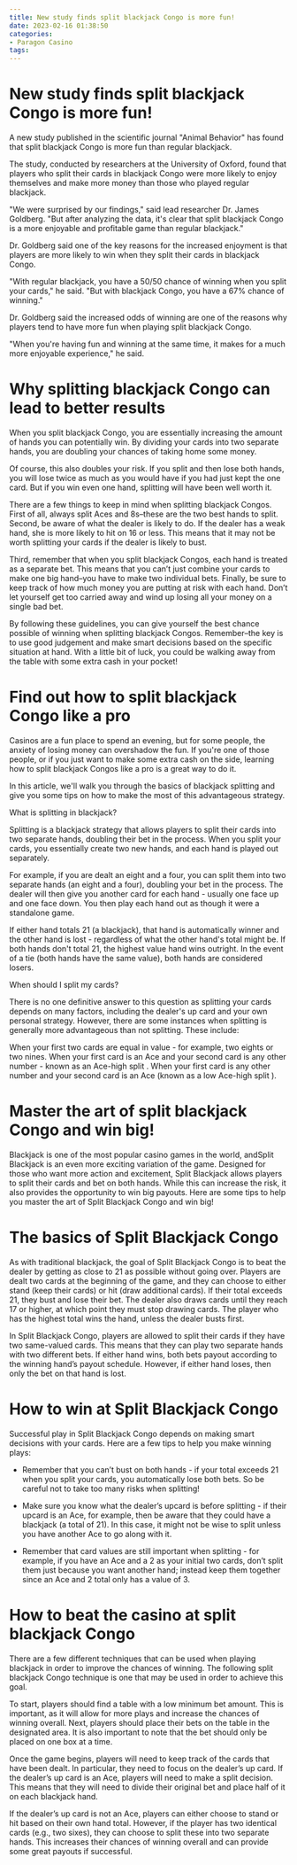 ```yaml
---
title: New study finds split blackjack Congo is more fun!
date: 2023-02-16 01:38:50
categories:
- Paragon Casino
tags:
---
```



#  New study finds split blackjack Congo is more fun!

A new study published in the scientific journal "Animal Behavior" has found that split blackjack Congo is more fun than regular blackjack.

The study, conducted by researchers at the University of Oxford, found that players who split their cards in blackjack Congo were more likely to enjoy themselves and make more money than those who played regular blackjack.

"We were surprised by our findings," said lead researcher Dr. James Goldberg. "But after analyzing the data, it's clear that split blackjack Congo is a more enjoyable and profitable game than regular blackjack."

Dr. Goldberg said one of the key reasons for the increased enjoyment is that players are more likely to win when they split their cards in blackjack Congo.

"With regular blackjack, you have a 50/50 chance of winning when you split your cards," he said. "But with blackjack Congo, you have a 67% chance of winning."

Dr. Goldberg said the increased odds of winning are one of the reasons why players tend to have more fun when playing split blackjack Congo.

"When you're having fun and winning at the same time, it makes for a much more enjoyable experience," he said.

#  Why splitting blackjack Congo can lead to better results

When you split blackjack Congo, you are essentially increasing the amount of hands you can potentially win. By dividing your cards into two separate hands, you are doubling your chances of taking home some money.

Of course, this also doubles your risk. If you split and then lose both hands, you will lose twice as much as you would have if you had just kept the one card. But if you win even one hand, splitting will have been well worth it.

There are a few things to keep in mind when splitting blackjack Congos. First of all, always split Aces and 8s–these are the two best hands to split. Second, be aware of what the dealer is likely to do. If the dealer has a weak hand, she is more likely to hit on 16 or less. This means that it may not be worth splitting your cards if the dealer is likely to bust.

Third, remember that when you split blackjack Congos, each hand is treated as a separate bet. This means that you can’t just combine your cards to make one big hand–you have to make two individual bets. Finally, be sure to keep track of how much money you are putting at risk with each hand. Don’t let yourself get too carried away and wind up losing all your money on a single bad bet.

By following these guidelines, you can give yourself the best chance possible of winning when splitting blackjack Congos. Remember–the key is to use good judgement and make smart decisions based on the specific situation at hand. With a little bit of luck, you could be walking away from the table with some extra cash in your pocket!

#  Find out how to split blackjack Congo like a pro

Casinos are a fun place to spend an evening, but for some people, the anxiety of losing money can overshadow the fun. If you're one of those people, or if you just want to make some extra cash on the side, learning how to split blackjack Congos like a pro is a great way to do it.

In this article, we'll walk you through the basics of blackjack splitting and give you some tips on how to make the most of this advantageous strategy.

What is splitting in blackjack?

Splitting is a blackjack strategy that allows players to split their cards into two separate hands, doubling their bet in the process. When you split your cards, you essentially create two new hands, and each hand is played out separately.

For example, if you are dealt an eight and a four, you can split them into two separate hands (an eight and a four), doubling your bet in the process. The dealer will then give you another card for each hand - usually one face up and one face down. You then play each hand out as though it were a standalone game.

If either hand totals 21 (a blackjack), that hand is automatically winner and the other hand is lost - regardless of what the other hand's total might be. If both hands don't total 21, the highest value hand wins outright. In the event of a tie (both hands have the same value), both hands are considered losers.

When should I split my cards?

There is no one definitive answer to this question as splitting your cards depends on many factors, including the dealer's up card and your own personal strategy. However, there are some instances when splitting is generally more advantageous than not splitting. These include:

When your first two cards are equal in value - for example, two eights or two nines. When your first card is an Ace and your second card is any other number - known as an Ace-high split . When your first card is any other number and your second card is an Ace (known as a low Ace-high split ).

























#  Master the art of split blackjack Congo and win big!

Blackjack is one of the most popular casino games in the world, andSplit Blackjack is an even more exciting variation of the game. Designed for those who want more action and excitement, Split Blackjack allows players to split their cards and bet on both hands. While this can increase the risk, it also provides the opportunity to win big payouts. Here are some tips to help you master the art of Split Blackjack Congo and win big!

# The basics of Split Blackjack Congo

As with traditional blackjack, the goal of Split Blackjack Congo is to beat the dealer by getting as close to 21 as possible without going over. Players are dealt two cards at the beginning of the game, and they can choose to either stand (keep their cards) or hit (draw additional cards). If their total exceeds 21, they bust and lose their bet. The dealer also draws cards until they reach 17 or higher, at which point they must stop drawing cards. The player who has the highest total wins the hand, unless the dealer busts first.

In Split Blackjack Congo, players are allowed to split their cards if they have two same-valued cards. This means that they can play two separate hands with two different bets. If either hand wins, both bets payout according to the winning hand’s payout schedule. However, if either hand loses, then only the bet on that hand is lost.

# How to win at Split Blackjack Congo

Successful play in Split Blackjack Congo depends on making smart decisions with your cards. Here are a few tips to help you make winning plays:

- Remember that you can’t bust on both hands - if your total exceeds 21 when you split your cards, you automatically lose both bets. So be careful not to take too many risks when splitting!

- Make sure you know what the dealer’s upcard is before splitting - if their upcard is an Ace, for example, then be aware that they could have a blackjack (a total of 21). In this case, it might not be wise to split unless you have another Ace to go along with it.

- Remember that card values are still important when splitting - for example, if you have an Ace and a 2 as your initial two cards, don’t split them just because you want another hand; instead keep them together since an Ace and 2 total only has a value of 3.

#  How to beat the casino at split blackjack Congo

There are a few different techniques that can be used when playing blackjack in order to improve the chances of winning. The following split blackjack Congo technique is one that may be used in order to achieve this goal.

To start, players should find a table with a low minimum bet amount. This is important, as it will allow for more plays and increase the chances of winning overall. Next, players should place their bets on the table in the designated area. It is also important to note that the bet should only be placed on one box at a time.

Once the game begins, players will need to keep track of the cards that have been dealt. In particular, they need to focus on the dealer’s up card. If the dealer’s up card is an Ace, players will need to make a split decision. This means that they will need to divide their original bet and place half of it on each blackjack hand.

If the dealer’s up card is not an Ace, players can either choose to stand or hit based on their own hand total. However, if the player has two identical cards (e.g., two sixes), they can choose to split these into two separate hands. This increases their chances of winning overall and can provide some great payouts if successful.